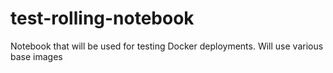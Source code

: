 # test-rolling-notebook
Notebook that will be used for testing Docker deployments. Will use various base images 
